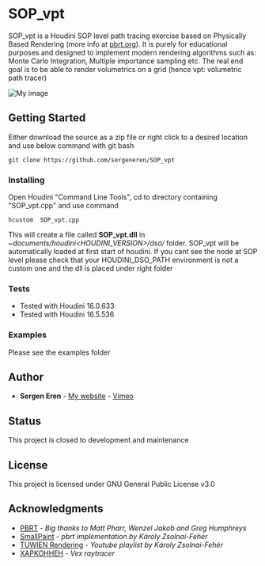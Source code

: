 # SOP_vpt
SOP_vpt is a Houdini SOP level path tracing exercise based on Physically Based Rendering (more info at [pbrt.org](pbrt.org)). It is purely for educational purposes and designed to implement modern rendering algorithms such as: Monte Carlo Integration, Multiple importance sampling etc. The real end goal is to be able to render volumetrics on a grid (hence vpt: volumetric path tracer) 

![My image](https://github.com/sergeneren/SOP_vpt/blob/master/images/sample.png)

## Getting Started
Either download the source as a zip file or right click to a desired location and use below command with git bash
```
git clone https://github.com/sergeneren/SOP_vpt
```
### Installing

Open Houdini "Command Line Tools", cd to directory containing "SOP_vpt.cpp" and use command 
```
hcustom  SOP_vpt.cpp
```
 This will create a file called **SOP_vpt.dll** in *~documents/houdini<HOUDINI_VERSION>/dso/* folder. SOP_vpt will be automatically loaded at first start of houdini. If you cant see the node at SOP level please check that your HOUDINI_DSO_PATH environment is not a custom one and the dll is placed under right folder
 
### Tests
* Tested with Houdini 16.0.633
* Tested with Houdini 16.5.536

### Examples
Please see the examples folder

## Author

* **Sergen Eren** - [My website](https://sergeneren.com) - [Vimeo](Vimeo.com/sergeneren)

## Status
This project is closed to development and maintenance 

## License
This project is licensed under GNU General Public License v3.0

## Acknowledgments
* [PBRT](https://github.com/mmp/pbrt-v3/) - *Big thanks to Matt Pharr, Wenzel Jakob and Greg Humphreys*
* [SmallPaint](https://users.cg.tuwien.ac.at/zsolnai/gfx/smallpaint/) - *pbrt implementation by Károly Zsolnai-Fehér*
* [TUWIEN Rendering](https://youtu.be/pjc1QAI6zS0) - *Youtube playlist by Károly Zsolnai-Fehér*
* [XAPKOHHEH](https://vimeo.com/189423315) - *Vex raytracer*
